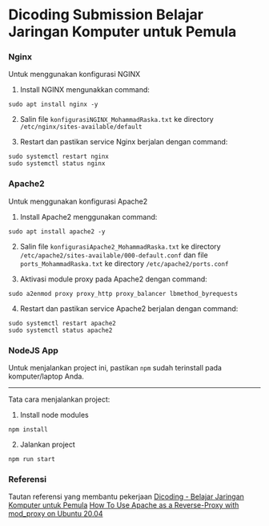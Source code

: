 # Dicoding Submission Belajar Jaringan Komputer untuk Pemula

### Nginx
Untuk menggunakan konfigurasi NGINX 

1. Install NGINX mengunakkan command:
```
sudo apt install nginx -y
```

2. Salin file `konfigurasiNGINX_MohammadRaska.txt` ke directory `/etc/nginx/sites-available/default`

3. Restart dan pastikan service Nginx berjalan dengan command:
```
sudo systemctl restart nginx
sudo systemctl status nginx
```

### Apache2
Untuk menggunakan konfigurasi Apache2 

1. Install Apache2 menggunakan command:
```
sudo apt install apache2 -y
```

2. Salin file `konfigurasiApache2_MohammadRaska.txt` ke directory `/etc/apache2/sites-available/000-default.conf` dan file `ports_MohammadRaska.txt` ke directory `/etc/apache2/ports.conf`

3. Aktivasi module proxy pada Apache2 dengan command:
```
sudo a2enmod proxy proxy_http proxy_balancer lbmethod_byrequests
``` 

4. Restart dan pastikan service Apache2 berjalan dengan command:
```
sudo systemctl restart apache2
sudo systemctl status apache2
```

### NodeJS App

Untuk menjalankan project ini, pastikan `npm` sudah terinstall pada komputer/laptop Anda.

---

Tata cara menjalankan project:

1. Install node modules

```
npm install
```

2. Jalankan project

```
npm run start
```


### Referensi

Tautan referensi yang membantu pekerjaan 
[Dicoding - Belajar Jaringan Komputer untuk Pemula](https://www.dicoding.com/academies/387/tutorials/23123)
[How To Use Apache as a Reverse-Proxy with mod_proxy on Ubuntu 20.04](https://www.digitalocean.com/community/tutorials/how-to-use-apache-http-server-as-reverse-proxy-using-mod_proxy-extension-ubuntu-20-04)

